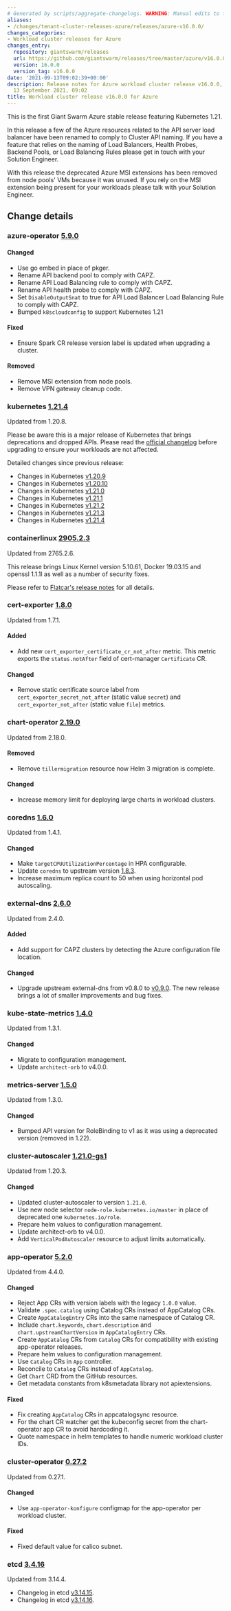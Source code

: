 ```yaml
---
# Generated by scripts/aggregate-changelogs. WARNING: Manual edits to this files will be overwritten.
aliases:
- /changes/tenant-cluster-releases-azure/releases/azure-v16.0.0/
changes_categories:
- Workload cluster releases for Azure
changes_entry:
  repository: giantswarm/releases
  url: https://github.com/giantswarm/releases/tree/master/azure/v16.0.0
  version: 16.0.0
  version_tag: v16.0.0
date: '2021-09-13T09:02:39+00:00'
description: Release notes for Azure workload cluster release v16.0.0, published on
  13 September 2021, 09:02
title: Workload cluster release v16.0.0 for Azure
---
```


This is the first Giant Swarm Azure stable release featuring Kubernetes 1.21.

In this release a few of the Azure resources related to the API server load balancer have been renamed to comply
to Cluster API naming. If you have a feature that relies on the naming of Load Balancers, Health Probes, Backend Pools,
or Load Balancing Rules please get in touch with your Solution Engineer. 

With this release the deprecated Azure MSI extensions has been removed from node pools' VMs because it was unused.
If you rely on the MSI extension being present for your workloads please talk with your Solution Engineer.

## Change details


### azure-operator [5.9.0](https://github.com/giantswarm/azure-operator/releases/tag/v5.9.0)

#### Changed

- Use go embed in place of pkger.
- Rename API backend pool to comply with CAPZ.
- Rename API Load Balancing rule to comply with CAPZ.
- Rename API health probe to comply with CAPZ.
- Set `DisableOutputSnat` to true for API Load Balancer Load Balancing Rule to comply with CAPZ.
- Bumped `k8scloudconfig` to support Kubernetes 1.21

#### Fixed

- Ensure Spark CR release version label is updated when upgrading a cluster.

#### Removed

- Remove MSI extension from node pools.
- Remove VPN gateway cleanup code.


### kubernetes [1.21.4](https://github.com/kubernetes/kubernetes/releases/tag/v1.21.4)

Updated from 1.20.8.

Please be aware this is a major release of Kubernetes that brings deprecations and dropped APIs.
Please read the [official changelog](https://github.com/kubernetes/kubernetes/blob/master/CHANGELOG/CHANGELOG-1.21.md#whats-new-major-themes) 
before upgrading to ensure your workloads are not affected.

Detailed changes since previous release:

- Changes in Kubernetes [v1.20.9](https://github.com/kubernetes/kubernetes/blob/master/CHANGELOG/CHANGELOG-1.20.md#changelog-since-v1208)
- Changes in Kubernetes [v1.20.10](https://github.com/kubernetes/kubernetes/blob/master/CHANGELOG/CHANGELOG-1.20.md#changelog-since-v1209)
- Changes in Kubernetes [v1.21.0](https://github.com/kubernetes/kubernetes/blob/master/CHANGELOG/CHANGELOG-1.21.md#changelog-since-v1200)
- Changes in Kubernetes [v1.21.1](https://github.com/kubernetes/kubernetes/blob/master/CHANGELOG/CHANGELOG-1.21.md#changelog-since-v1210)
- Changes in Kubernetes [v1.21.2](https://github.com/kubernetes/kubernetes/blob/master/CHANGELOG/CHANGELOG-1.21.md#changelog-since-v1211)
- Changes in Kubernetes [v1.21.3](https://github.com/kubernetes/kubernetes/blob/master/CHANGELOG/CHANGELOG-1.21.md#changelog-since-v1212)
- Changes in Kubernetes [v1.21.4](https://github.com/kubernetes/kubernetes/blob/master/CHANGELOG/CHANGELOG-1.21.md#changelog-since-v1213)


### containerlinux [2905.2.3](https://www.flatcar-linux.org/releases/#release-2905.2.3)

Updated from 2765.2.6.

This release brings Linux Kernel version 5.10.61, Docker 19.03.15 and openssl 1.1.1l as well as a number of security fixes.

Please refer to [Flatcar's release notes](https://www.flatcar-linux.org/releases/#release-2905.2.3) for all details.


### cert-exporter [1.8.0](https://github.com/giantswarm/cert-exporter/releases/tag/v1.8.0)

Updated from 1.7.1.

#### Added

- Add new `cert_exporter_certificate_cr_not_after` metric. This metric exports the `status.notAfter` field of cert-manager `Certificate` CR.

#### Changed

- Remove static certificate source label from `cert_exporter_secret_not_after` (static value `secret`) and `cert_exporter_not_after` (static value `file`) metrics.


### chart-operator [2.19.0](https://github.com/giantswarm/chart-operator/releases/tag/v2.19.0)

Updated from 2.18.0.

#### Removed

- Remove `tillermigration` resource now Helm 3 migration is complete.

#### Changed

- Increase memory limit for deploying large charts in workload clusters.


### coredns [1.6.0](https://github.com/giantswarm/coredns-app/releases/tag/v1.6.0)

Updated from 1.4.1.

#### Changed

- Make `targetCPUUtilizationPercentage` in HPA configurable.
- Update `coredns` to upstream version [1.8.3](https://coredns.io/2021/02/24/coredns-1.8.3-release/).
- Increase maximum replica count to 50 when using horizontal pod autoscaling.


### external-dns [2.6.0](https://github.com/giantswarm/external-dns-app/releases/tag/v2.6.0)

Updated from 2.4.0.

#### Added

- Add support for CAPZ clusters by detecting the Azure configuration file location.

#### Changed

- Upgrade upstream external-dns from v0.8.0 to [v0.9.0](https://github.com/kubernetes-sigs/external-dns/releases/tag/v0.9.0). The new release brings a lot of smaller improvements and bug fixes.


### kube-state-metrics [1.4.0](https://github.com/giantswarm/kube-state-metrics-app/releases/tag/v1.4.0)

Updated from 1.3.1.

#### Changed

- Migrate to configuration management.
- Update `architect-orb` to v4.0.0.


### metrics-server [1.5.0](https://github.com/giantswarm/metrics-server-app/releases/tag/v1.5.0)

Updated from 1.3.0.

#### Changed

- Bumped API version for RoleBinding to v1 as it was using a deprecated version (removed in 1.22).


### cluster-autoscaler [1.21.0-gs1](https://github.com/giantswarm/cluster-autoscaler-app/releases/tag/v1.21.0-gs1) 

Updated from 1.20.3.

#### Changed

- Updated cluster-autoscaler to version `1.21.0`.
- Use new node selector `node-role.kubernetes.io/master` in place of deprecated one `kubernetes.io/role`.
- Prepare helm values to configuration management.
- Update architect-orb to v4.0.0.
- Add `VerticalPodAutoscaler` resource to adjust limits automatically.


### app-operator [5.2.0](https://github.com/giantswarm/app-operator/releases/tag/v5.2.0)

Updated from 4.4.0.

#### Changed

- Reject App CRs with version labels with the legacy `1.0.0` value.
- Validate `.spec.catalog` using Catalog CRs instead of AppCatalog CRs.
- Create `AppCatalogEntry` CRs into the same namespace of Catalog CR.
- Include `chart.keywords`, `chart.description` and `chart.upstreamChartVersion` in `AppCatalogEntry` CRs.
- Create `AppCatalog` CRs from `Catalog` CRs for compatibility with existing app-operator releases.
- Prepare helm values to configuration management.
- Use `Catalog` CRs in `App` controller.
- Reconcile to `Catalog` CRs instead of `AppCatalog`.
- Get `Chart` CRD from the GitHub resources.
- Get metadata constants from k8smetadata library not apiextensions.

#### Fixed

- Fix creating `AppCatalog` CRs in appcatalogsync resource.
- For the chart CR watcher get the kubeconfig secret from the chart-operator app
  CR to avoid hardcoding it.
- Quote namespace in helm templates to handle numeric workload cluster IDs.


### cluster-operator [0.27.2](https://github.com/giantswarm/cluster-operator/releases/tag/v0.27.2)

Updated from 0.27.1.

#### Changed

- Use `app-operator-konfigure` configmap for the app-operator per workload cluster.

#### Fixed

- Fixed default value for calico subnet.


### etcd [3.4.16](https://github.com/etcd-io/etcd/releases/tag/v3.4.16)

Updated from 3.14.4.

- Changelog in etcd [v3.14.15](https://github.com/etcd-io/etcd/blob/main/CHANGELOG-3.4.md#v3415-2021-02-26).
- Changelog in etcd [v3.14.16](https://github.com/etcd-io/etcd/blob/main/CHANGELOG-3.4.md#v3416-2021-05-11).
